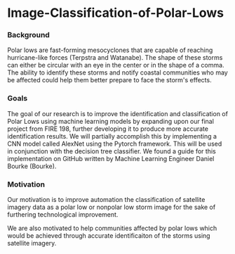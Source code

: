 # Image-Classification-of-Polar-Lows
### Background
Polar lows are fast-forming mesocyclones that are capable of reaching hurricane-like forces (Terpstra and Watanabe). The shape of these storms can either be circular with an eye in the center or in the shape of a comma. The ability to identify these storms and notify coastal communities who may be affected could help them better prepare to face the storm's effects.

### Goals
The goal of our research is to improve the identification and classification of Polar Lows using machine learning models by expanding upon our final project from FIRE 198, further developing it to produce more accurate identification results. We will partially accomplish this by implementing a CNN model called AlexNet using the Pytorch framework. This will be used in conjunction with the decision tree classifier. We found a guide for this implementation on GitHub written by Machine Learning Engineer Daniel Bourke (Bourke).

### Motivation
Our motivation is to improve automation the classification of satellite imagery data as a polar low or nonpolar low storm image for the sake of furthering technological improvement.

We are also motivated to help communities affected by polar lows which would be achieved through accurate identificaiton of the storms using satellite imagery.
